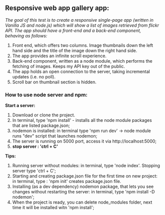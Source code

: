 ## Responsive web app gallery app:
*The goal of this test is to create a responsive single-page app (written in Vanilla JS and node.js) which will show a list of images retrieved from flickr API. The app should have a front-end and a back-end component,
behaving as follows:*
1. Front end, which offers two columns. Image thumbnails down the left hand side and the title of the image down the right hand side.
2. The app provides an infinite scroll experience.
3. Back-end component, written as a node module, which performs the fetching of images. Keeps my API key out of the public.
4. The app holds an open connection to the server, taking incremental updates (i.e. no poll).
5. Scroll bar on thumbnail section is hidden.

### How to use node server and npm:
**Start a server:** 
1. Download or clone the project.
2. In terminal, type 'npm install' - installs all the node module packages that are listed package.json;
3. nodemon is installed: in terminal type 'npm run dev' -> node module runs "dev" script that launches nodemon;
4. The server is running on 5000 port, access it via http://localhost:5000;
5. **stop server : 'ctrl + C'**

**Tips:**
1. Running server without modules: in terminal, type 'node index'. Stopping server type 'ctrl + C';
2. Starting and creating package.json file for the first time on new project: in terminal, type : 'npm init' creates package.json file.
3. Installing (as a dev dependency) nodemon package, that lets you see changes without restarting the server: in terminal, type 'npm install -D nodemon';
4. When the project is ready, you can delete node_modules folder, next time it will be installed witn 'npm install';